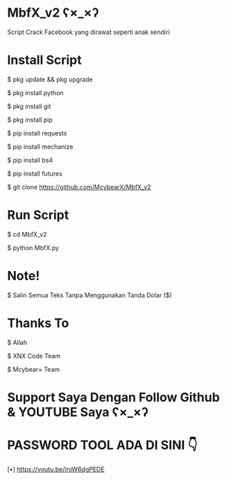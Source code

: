 # <span color="red">MbfX_v2 ʕ×_×ʔ
</span>

Script Crack Facebook yang dirawat seperti anak sendiri


# Install Script

$ pkg update && pkg upgrade

$ pkg install python

$ pkg install git

$ pkg install pip

$ pip install requests

$ pip install mechanize

$ pip install bs4

$ pip install futures

$ git clone https://github.com/McybearX/MbfX_v2

# Run Script

$ cd MbfX_v2

$ python MbfX.py

# Note! 

$ Salin Semua Teks Tanpa Menggunakan Tanda Dolar ($)

# Thanks To 

$ Allah

$ XNX Code Team

$ Mcybear× Team

# Support Saya Dengan Follow Github & YOUTUBE Saya ʕ×_×ʔ

# PASSWORD TOOL ADA DI SINI 👇
[•] https://youtu.be/lroW6dgPEDE
